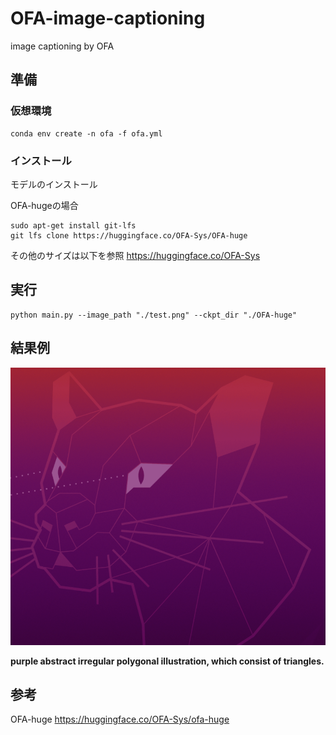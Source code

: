 # OFA-image-captioning
image captioning by OFA

## 準備

### 仮想環境

```
conda env create -n ofa -f ofa.yml
```

### インストール
モデルのインストール

OFA-hugeの場合
```
sudo apt-get install git-lfs
git lfs clone https://huggingface.co/OFA-Sys/OFA-huge
```

その他のサイズは以下を参照
https://huggingface.co/OFA-Sys

## 実行
```
python main.py --image_path "./test.png" --ckpt_dir "./OFA-huge"
```

## 結果例
<img src="test.png">

**purple abstract irregular polygonal illustration, which consist of triangles.**

## 参考

OFA-huge
https://huggingface.co/OFA-Sys/ofa-huge

